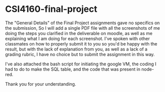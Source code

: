 # CSI4160-final-project

The "General Details" of the Final Project assignments gave no specifics on the submission, 
So I will add a single PDF file with all the screenshots of me doing the steps you clarified in the deliverable on moodle, as well as me explaining what I am doing for each screenshot. 
I've spoken with other classmates on how to properly submit it to you so you'd be happy with the result, but with the lack of explanation from you, as well as a lack of a grading rubric, I have no choice but to submit the assignment in this way. 

I've also attached the bash script for initiating the google VM, the coding I had to do to make the SQL table, and the code that was present in node-red. 

Thank you for your understanding. 
